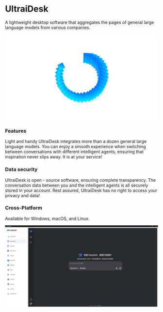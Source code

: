 # UltraiDesk

A lightweight desktop software that aggregates the pages of general large language models from various companies.

<img src="public/ultraidesk-logo-bg.png" alt="logo" style="zoom:50%;" />

### Features

Light and handy
UltraiDesk integrates more than a dozen general large language models. You can enjoy a smooth experience when switching between conversations with different intelligent agents, ensuring that inspiration never slips away. It is at your service!

### Data security

UltraiDesk is open - source software, ensuring complete transparency. The conversation data between you and the intelligent agents is all securely stored in your account. Rest assured, UltraiDesk has no right to access your privacy and data!

### Cross-Platform

Available for Windows, macOS, and Linux.

<img src="public/demo.jpeg" alt="demo" />